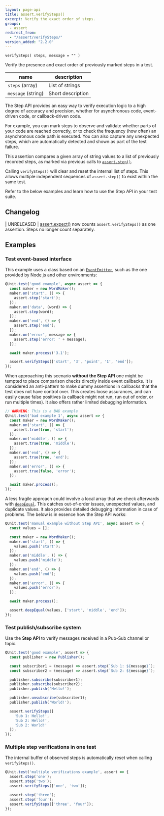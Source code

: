 ```yaml
---
layout: page-api
title: assert.verifySteps()
excerpt: Verify the exact order of steps.
groups:
  - assert
redirect_from:
  - "/assert/verifySteps/"
version_added: "2.2.0"
---
```


`verifySteps( steps, message = "" )`

Verify the presence and exact order of previously marked steps in a test.

| name | description |
|------|-------------|
| `steps` (array) | List of strings |
| `message` (string) | Short description |

The Step API provides an easy way to verify execution logic to a high degree of accuracy and precision, whether for asynchronous code, event-driven code, or callback-driven code.

For example, you can mark steps to observe and validate whether parts of your code are reached correctly, or to check the frequency (how often) an asynchronous code path is executed. You can also capture any unexpected steps, which are automatically detected and shown as part of the test failure.

This assertion compares a given array of string values to a list of previously recorded steps, as marked via previous calls to [`assert.step()`](./step.md).

Calling `verifySteps()` will clear and reset the internal list of steps. This allows multiple independent sequences of `assert.step()` to exist within the same test.

Refer to the below examples and learn how to use the Step API in your test suite.

## Changelog

| UNRELEASED | [assert.expect()](./expect.md) now counts `assert.verifySteps()` as one assertion. Steps no longer count separately.

## Examples

### Test event-based interface

This example uses a class based on an [`EventEmitter`](https://nodejs.org/api/events.html), such as the one provided by Node.js and other environments:

```js
QUnit.test('good example', async assert => {
  const maker = new WordMaker();
  maker.on('start', () => {
    assert.step('start');
  });
  maker.on('data', (word) => {
    assert.step(word);
  });
  maker.on('end', () => {
    assert.step('end');
  });
  maker.on('error', message => {
    assert.step('error: ' + message);
  });

  await maker.process('3.1');

  assert.verifySteps(['start', '3', 'point', '1', 'end']);
});
```

When approaching this scenario **without the Step API** one might be tempted to place comparison checks directly inside event callbacks. It is considered an anti-pattern to make dummy assertions in callbacks that the test does not have control over. This creates loose assurances, and can easily cause false positives (a callback might not run, run out of order, or run multiple times). It also offers rather limited debugging information.

```js
// WARNING: This is a BAD example
QUnit.test('bad example 1', async assert => {
  const maker = new WordMaker();
  maker.on('start', () => {
    assert.true(true, 'start');
  });
  maker.on('middle', () => {
    assert.true(true, 'middle');
  });
  maker.on('end', () => {
    assert.true(true, 'end');
  });
  maker.on('error', () => {
    assert.true(false, 'error');
  });

  await maker.process();
});
```

A less fragile approach could involve a local array that we check afterwards with [`deepEqual`](./deepEqual.md). This catches out-of-order issues, unexpected values, and duplicate values. It also provides detailed debugging information in case of problems. The below is in essence how the Step API works:

```js
QUnit.test('manual example without Step API', async assert => {
  const values = [];

  const maker = new WordMaker();
  maker.on('start', () => {
    values.push('start');
  });
  maker.on('middle', () => {
    values.push('middle');
  });
  maker.on('end', () => {
    values.push('end');
  });
  maker.on('error', () => {
    values.push('error');
  });

  await maker.process();

  assert.deepEqual(values, ['start', 'middle', 'end']);
});
```

### Test publish/subscribe system

Use the **Step API** to verify messages received in a Pub-Sub channel or topic.

```js
QUnit.test('good example', assert => {
  const publisher = new Publisher();

  const subscriber1 = (message) => assert.step(`Sub 1: ${message}`);
  const subscriber2 = (message) => assert.step(`Sub 2: ${message}`);

  publisher.subscribe(subscriber1);
  publisher.subscribe(subscriber2);
  publisher.publish('Hello!');

  publisher.unsubscribe(subscriber1);
  publisher.publish('World!');

  assert.verifySteps([
    'Sub 1: Hello!',
    'Sub 2: Hello!',
    'Sub 2: World!'
  ]);
});
```

### Multiple step verifications in one test

The internal buffer of observed steps is automatically reset when calling `verifySteps()`.

```js
QUnit.test('multiple verifications example', assert => {
  assert.step('one');
  assert.step('two');
  assert.verifySteps(['one', 'two']);

  assert.step('three');
  assert.step('four');
  assert.verifySteps(['three', 'four']);
});
 ```
